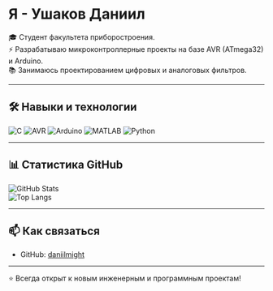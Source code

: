 # Я - Ушаков Даниил

🎓 Студент факультета приборостроения.  
⚡ Разрабатываю микроконтроллерные проекты на базе AVR (ATmega32) и Arduino.  
📚 Занимаюсь проектированием цифровых и аналоговых фильтров.  

---

## 🛠️ Навыки и технологии

![C](https://img.shields.io/badge/C-00599C?style=for-the-badge&logo=c&logoColor=white)
![AVR](https://img.shields.io/badge/AVR-ED1C24?style=for-the-badge&logo=arduino&logoColor=white)
![Arduino](https://img.shields.io/badge/Arduino-00979D?style=for-the-badge&logo=arduino&logoColor=white)
![MATLAB](https://img.shields.io/badge/MATLAB-ff7f0e?style=for-the-badge&logo=mathworks&logoColor=white)
![Python](https://img.shields.io/badge/Python-3776AB?style=for-the-badge&logo=python&logoColor=white)

---

## 📊 Статистика GitHub

![GitHub Stats](https://github-readme-stats-git-masterrstaa-rickstaa.vercel.app/api?username=daniilmight&show_icons=true&theme=tokyonight)  
![Top Langs](https://github-readme-stats-git-masterrstaa-rickstaa.vercel.app/api/top-langs/?username=daniilmight&layout=compact&theme=tokyonight)  



---

## 📫 Как связаться
- GitHub: [daniilmight](https://github.com/daniilmight)  

---

⭐ Всегда открыт к новым инженерным и программным проектам!
